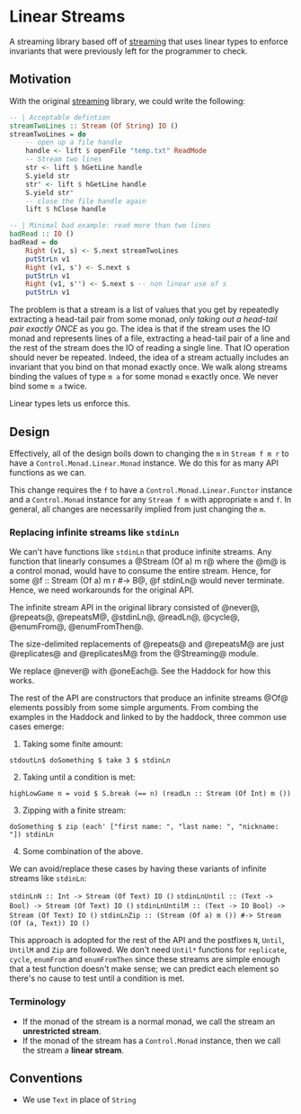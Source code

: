 # Linear Streams

A streaming library based off of [streaming] that uses linear types to enforce
invariants that were previously left for the programmer to check.

## Motivation

With the original [streaming] library, we could write the following:

```haskell
-- | Acceptable defintion
streamTwoLines :: Stream (Of String) IO ()
streamTwoLines = do
    -- open up a file handle
    handle <- lift $ openFile "temp.txt" ReadMode 
    -- Stream two lines
    str <- lift $ hGetLine handle
    S.yield str
    str' <- lift $ hGetLine handle
    S.yield str'
    -- close the file handle again
    lift $ hClose handle

-- | Minimal bad example: read more than two lines
badRead :: IO ()
badRead = do
    Right (v1, s) <- S.next streamTwoLines
    putStrLn v1
    Right (v1, s') <- S.next s
    putStrLn v1
    Right (v1, s'') <- S.next s -- non linear use of s
    putStrLn v1
```

The problem is that a stream is a list of values that you get
by repeatedly extracting a head-tail pair from some monad, *only taking out
a head-tail pair exactly ONCE* as you go. The idea is that if the stream uses
the IO monad and represents lines of a file, extracting a head-tail pair
of a line and the rest of the stream does the IO of reading a single line.
That IO operation should never be repeated. Indeed, the idea of a stream
actually includes an invariant that you bind on that monad exactly once.
We walk along streams binding the values of type `m a` for some monad `m`
exactly once. We never bind some `m a` twice.

Linear types lets us enforce this.

## Design

Effectively, all of the design boils down to changing the `m` in
`Stream f m r` to have a `Control.Monad.Linear.Monad` instance.
We do this for as many API functions as we can.

This change requires the `f` to have a `Control.Monad.Linear.Functor` instance
and a `Control.Monad` instance for any `Stream f m` with appropriate `m` and `f`.
In general, all changes are necessarily implied from just changing the `m`.

### Replacing infinite streams like `stdinLn`

We can't have functions like `stdinLn` that produce infinite streams.
Any function that linearly consumes a @Stream (Of a) m r@ where the @m@
is a control monad, would have to consume the entire stream. Hence,
for some @f :: Stream (Of a) m r #-> B@, @f stdinLn@ would never terminate.
Hence, we need workarounds for the original API.

The infinite stream API in the original library consisted of @never@,
@repeats@, @repeatsM@, @stdinLn@, @readLn@, @cycle@, @enumFrom@, @enumFromThen@.

The size-delimited replacements of @repeats@ and @repeatsM@ are just @replicates@ and
@replicatesM@ from the @Streaming@ module.

We replace @never@ with @oneEach@. See the Haddock for how this works.

The rest of the API are constructors that produce an infinite streams @Of@ elements
possibly from some simple arguments. From combing the examples in the Haddock and linked
to by the haddock, three common use cases emerge:

 1. Taking some finite amount:

 `stdoutLn$ doSomething $ take 3 $ stdinLn`

 2. Taking until a condition is met:

 `highLowGame n = void $ S.break (== n) (readLn :: Stream (Of Int) m ())`

 3. Zipping with a finite stream:

  `doSomething $ zip (each' ["first name: ", "last name: ", "nickname: "]) stdinLn`

 4. Some combination of the above.

We can avoid/replace these cases by having these variants of infinite
streams like `stdinLn`:

`stdinLnN :: Int -> Stream (Of Text) IO ()`
`stdinLnUntil :: (Text -> Bool) -> Stream (Of Text) IO ()`
`stdinLnUntilM :: (Text -> IO Bool) -> Stream (Of Text) IO ()`
`stdinLnZip :: (Stream (Of a) m ()) #-> Stream (Of (a, Text)) IO ()`

This approach is adopted for the rest of the API and the postfixes
`N`, `Until`, `UntilM` and `Zip` are followed. We don't need `Until*` functions
for `replicate`, `cycle`, `enumFrom` and `enumFromThen` since these streams are simple
enough that a test function doesn't make sense; we can predict each element so there's no
cause to test until a condition is met.

### Terminology

 * If the monad of the stream is a normal monad, we call the stream an
   **unrestricted stream**.
 * If the monad of the stream has a `Control.Monad` instance, then we call the
   stream a **linear stream**.

## Conventions

 * We use `Text` in place of `String`

[streaming]: https://github.com/haskell-streaming/streaming
